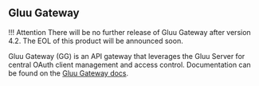 ## Gluu Gateway

!!! Attention There will be no further release of Gluu Gateway after version 4.2. The EOL of this product will be announced soon.

Gluu Gateway (GG) is an API gateway that leverages the Gluu Server for central OAuth client management and access control. Documentation can be found on the [Gluu Gateway docs](https://gluu.org/docs/gg).
